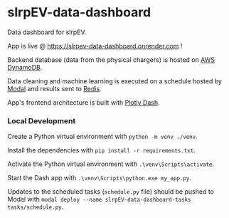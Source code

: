 # slrpEV-data-dashboard
Data dashboard for slrpEV.

App is live @ https://slrpev-data-dashboard.onrender.com !

Backend database (data from the physical chargers) is hosted on [AWS DynamoDB](https://aws.amazon.com/dynamodb/).

Data cleaning and machine learning is executed on a schedule hosted by [Modal](https://modal.com) and results sent to [Redis](https://redis.io/).

App's frontend architecture is built with [Plotly Dash](https://dash.plotly.com/). 

### Local Development
Create a Python virtual environment with `python -m venv ./venv`.

Install the dependencies with `pip install -r requirements.txt`.

Activate the Python virtual environment with `.\venv\Scripts\activate`.

Start the Dash app with `.\venv\Scripts\python.exe my_app.py`.

Updates to the scheduled tasks (`schedule.py` file) should be pushed to Modal with `modal deploy --name slrpEV-data-dashboard-tasks tasks/schedule.py`.


